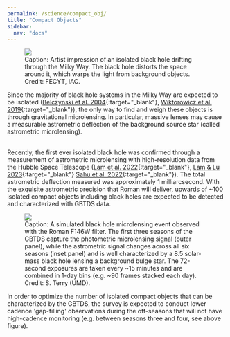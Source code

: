 ```yaml
---
permalink: /science/compact_obj/
title: "Compact Objects"
sidebar:
  nav: "docs"
---
```


<figure>
    <a href="{{ site.url }}{{ site.baseurl }}/assets/images/isolated_BH.jpeg">
        <img src="{{ site.url }}{{ site.baseurl }}/assets/images/isolated_BH.jpeg">
    </a>
    <figcaption>Caption: Artist impression of an isolated black hole drifting through the Milky Way. The black hole 
        distorts the space around it, which warps the light from background objects.
        <br>
    Credit: FECYT, IAC.</figcaption>
</figure>

Since the majority of black hole systems in the Milky Way are expected to be isolated ([Belczynski et al. 2004](https://iopscience.iop.org/article/10.1086/422191){:target="_blank"}, 
[Wiktorowicz et al. 2019](https://iopscience.iop.org/article/10.3847/1538-4357/ab45e6){:target="_blank"}), the
only way to find and weigh these objects is through gravitational microlensing. In particular, massive lenses may cause
a measurable astrometric deflection of the background source star (called astrometric microlensing).

&nbsp;  
Recently, the first ever isolated black hole was confirmed through a measurement of astrometric microlensing with high-resolution
data from the Hubble Space Telescope ([Lam et al. 2022](https://iopscience.iop.org/article/10.3847/2041-8213/ac7442/meta){:target="_blank"},
[Lam & Lu 2023](https://iopscience.iop.org/article/10.3847/1538-4357/aced4a/meta){:target="_blank"}
[Sahu et al. 2022](https://iopscience.iop.org/article/10.3847/1538-4357/ac739e/meta){:target="_blank"}). The total astrometric
deflection measured was approximately 1 milliarcsecond. With the exquisite astrometric precision that Roman will deliver, 
upwards of ~100 isolated compact objects including black holes are expected to be detected and characterized with GBTDS data.

<figure>
    <a href="{{ site.url }}{{ site.baseurl }}/assets/images/roman_bh_simulated.png">
        <img src="{{ site.url }}{{ site.baseurl }}/assets/images/roman_bh_simulated.png">
    </a>
    <figcaption>Caption: A simulated black hole microlensing event observed with the Roman F146W filter. The first three
    seasons of the GBTDS capture the photometric microlensing signal (outer panel), while the astrometric signal changes across all six 
    seasons (inset panel) and is well characterized by a 8.5 solar-mass black hole lensing a background bulge star. 
    The 72-second exposures are taken every ~15 minutes and are combined in 1-day bins (e.g. ~90 frames stacked each day).
    <br>
    Credit: S. Terry (UMD).</figcaption>
</figure>

In order to optimize the number of isolated compact objects that can be characterized by the GBTDS, the survey is expected
to conduct lower cadence 'gap-filling' observations during the off-seasons that will not have high-cadence monitoring (e.g. between
seasons three and four, see above figure).